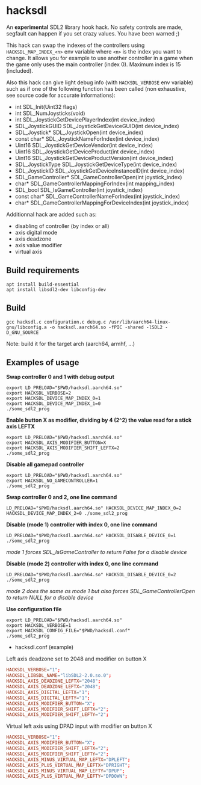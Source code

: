 # hacksdl

An **experimental** SDL2 library hook hack. No safety controls are made, segfault can happen if you set crazy values. You have been warned ;)

This hack can swap the indexes of the controllers using `HACKSDL_MAP_INDEX_<n>` env variable where `<n>` is the index you want to change. It allows you for example to use another controller in a game when the game only uses the main controller (index 0). Maximum index is 15 (included).

Also this hack can give light debug info (with `HACKSDL_VERBOSE` env variable) such as if one of the following function has been called (non exhaustive, see source code for accurate informations):

- int SDL_Init(Uint32 flags)
- int SDL_NumJoysticks(void)
- int SDL_JoystickGetDevicePlayerIndex(int device_index)
- SDL_JoystickGUID SDL_JoystickGetDeviceGUID(int device_index)
- SDL_Joystick* SDL_JoystickOpen(int device_index)
- const char* SDL_JoystickNameForIndex(int device_index)
- Uint16 SDL_JoystickGetDeviceVendor(int device_index)
- Uint16 SDL_JoystickGetDeviceProduct(int device_index)
- Uint16 SDL_JoystickGetDeviceProductVersion(int device_index)
- SDL_JoystickType SDL_JoystickGetDeviceType(int device_index)
- SDL_JoystickID SDL_JoystickGetDeviceInstanceID(int device_index)
- SDL_GameController* SDL_GameControllerOpen(int joystick_index)
- char* SDL_GameControllerMappingForIndex(int mapping_index)
- SDL_bool SDL_IsGameController(int joystick_index)
- const char* SDL_GameControllerNameForIndex(int joystick_index)
- char* SDL_GameControllerMappingForDeviceIndex(int joystick_index)

Additionnal hack are added such as:
- disabling of controller (by index or all)
- axis digital mode
- axis deadzone
- axis value modifier
- virtual axis

## Build requirements

```shell
apt install build-essential
apt install libsdl2-dev libconfig-dev
```

## Build

```shell
gcc hacksdl.c configuration.c debug.c /usr/lib/aarch64-linux-gnu/libconfig.a -o hacksdl.aarch64.so -fPIC -shared -lSDL2 -D_GNU_SOURCE
```

Note: build it for the target arch (aarch64, armhf, ...)

## Examples of usage

**Swap controller 0 and 1 with debug output**

```shell
export LD_PRELOAD="$PWD/hacksdl.aarch64.so"
export HACKSDL_VERBOSE=2
export HACKSDL_DEVICE_MAP_INDEX_0=1
export HACKSDL_DEVICE_MAP_INDEX_1=0
./some_sdl2_prog
```

**Enable button X as modifier, dividing by 4 (2^2) the value read for a stick axis LEFTX**

```shell
export LD_PRELOAD="$PWD/hacksdl.aarch64.so"
export HACKSDL_AXIS_MODIFIER_BUTTON=X
export HACKSDL_AXIS_MODIFIER_SHIFT_LEFTX=2
./some_sdl2_prog
```

**Disable all gamepad controller**
```shell
export LD_PRELOAD="$PWD/hacksdl.aarch64.so"
export HACKSDL_NO_GAMECONTROLLER=1
./some_sdl2_prog
```

**Swap controller 0 and 2, one line command**

```shell
LD_PRELOAD="$PWD/hacksdl.aarch64.so" HACKSDL_DEVICE_MAP_INDEX_0=2 HACKSDL_DEVICE_MAP_INDEX_2=0 ./some_sdl2_prog
```

**Disable (mode 1) controller with index 0, one line command**

```shell
LD_PRELOAD="$PWD/hacksdl.aarch64.so" HACKSDL_DISABLE_DEVICE_0=1 ./some_sdl2_prog
```

*mode 1 forces SDL_IsGameController to return False for a disable device*

**Disable (mode 2) controller with index 0, one line command**

```shell
LD_PRELOAD="$PWD/hacksdl.aarch64.so" HACKSDL_DISABLE_DEVICE_0=2 ./some_sdl2_prog
```

*mode 2 does the same as mode 1 but also forces SDL_GameControllerOpen to return NULL for a disable device*

**Use configuration file**

```shell
export LD_PRELOAD="$PWD/hacksdl.aarch64.so"
export HACKSDL_VERBOSE=1
export HACKSDL_CONFIG_FILE="$PWD/hacksdl.conf"
./some_sdl2_prog
```

- hacksdl.conf (example)

Left axis deadzone set to 2048 and modifier on button X
```conf
HACKSDL_VERBOSE="1";
HACKSDL_LIBSDL_NAME="libSDL2-2.0.so.0";
HACKSDL_AXIS_DEADZONE_LEFTX="2048";
HACKSDL_AXIS_DEADZONE_LEFTX="2048";
HACKSDL_AXIS_DIGITAL_LEFTX="1";
HACKSDL_AXIS_DIGITAL_LEFTY="1";
HACKSDL_AXIS_MODIFIER_BUTTON="X";
HACKSDL_AXIS_MODIFIER_SHIFT_LEFTX="2";
HACKSDL_AXIS_MODIFIER_SHIFT_LEFTY="2";
```

Virtual left axis using DPAD input with modifier on button X
```conf
HACKSDL_VERBOSE="1";
HACKSDL_AXIS_MODIFIER_BUTTON="X";
HACKSDL_AXIS_MODIFIER_SHIFT_LEFTX="2";
HACKSDL_AXIS_MODIFIER_SHIFT_LEFTY="2";
HACKSDL_AXIS_MINUS_VIRTUAL_MAP_LEFTX="DPLEFT";
HACKSDL_AXIS_PLUS_VIRTUAL_MAP_LEFTX="DPRIGHT";
HACKSDL_AXIS_MINUS_VIRTUAL_MAP_LEFTY="DPUP";
HACKSDL_AXIS_PLUS_VIRTUAL_MAP_LEFTY="DPDOWN";
```